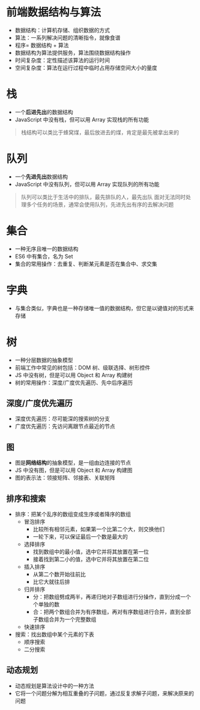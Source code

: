 # 前端数据结构与算法

- 数据结构：计算机存储、组织数据的方式
- 算法：一系列解决问题的清晰指令，就像食谱
- 程序= 数据结构 + 算法
- 数据结构为算法提供服务，算法围绕数据结构操作
- 时间复杂度：定性描述该算法的运行时间
- 空间复杂度：算法在运行过程中临时占用存储空间大小的量度

# 栈

- 一个**后进先出**的数据结构
- JavaScript 中没有栈，但可以用 Array 实现栈的所有功能

> 栈结构可以类比于蜂窝煤，最后放进去的煤，肯定是最先被拿出来的

# 队列

- 一个**先进先出**数据结构
- JavaScript 中没有队列，但可以用 Array 实现队列的所有功能

> 队列可以类比于生活中的排队，最先排队的人，最先出队
> 面对无法同时处理多个任务的场景，通常会使用队列，先进先出有序的去解决问题

# 集合

- 一种无序且唯一的数据结构
- ES6 中有集合，名为 Set
- 集合的常用操作：去重复、判断某元素是否在集合中、求交集

# 字典

- 与集合类似，字典也是一种存储唯一值的数据结构，但它是以键值对的形式来存储

# 树

- 一种分层数据的抽象模型
- 前端工作中常见的树包括：DOM 树、级联选择、树形控件
- JS 中没有树，但是可以用 Object 和 Array 构建树
- 树的常用操作：深度/广度优先遍历、先中后序遍历

## 深度/广度优先遍历

- 深度优先遍历：尽可能深的搜索树的分支
- 广度优先遍历：先访问离跟节点最近的节点

## 图

- 图是**网络结构**的抽象模型，是一组由边连接的节点
- JS 中没有图，但是可以用 Object 和 Array 构建图
- 图的表示法：领接矩阵、邻接表、关联矩阵

## 排序和搜索

- 排序：把某个乱序的数组变成生序或者降序的数组
  - 冒泡排序
    - 比较所有相邻元素，如果第一个比第二个大，则交换他们
    - 一轮下来，可以保证最后一个数是最大的
  - 选择排序
    - 找到数组中的最小值，选中它并将其放置在第一位
    - 接着找到第二小的值，选中它并将其放置在第二位
  - 插入排序
    - 从第二个数开始往前比
    - 比它大就往后排
  - 归并排序
    - 分：把数组劈成两半，再递归地对子数组进行分操作，直到分成一个个单独的数
    - 合：把两个数组合并为有序数组，再对有序数组进行合并，直到全部子数组合并为一个完整数组
  - 快速排序
- 搜索：找出数组中某个元素的下表
  - 顺序搜索
  - 二分搜索

## 动态规划

- 动态规划是算法设计中的一种方法
- 它将一个问题分解为相互重叠的子问题，通过反复求解子问题，来解决原来的问题
